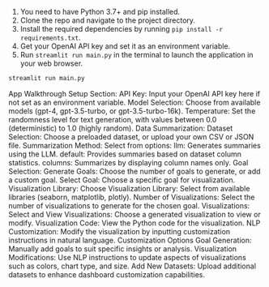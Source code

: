 

1. You need to have Python 3.7+ and pip installed.
2. Clone the repo and navigate to the project directory.
3. Install the required dependencies by running `pip install -r requirements.txt`.
4. Get your OpenAI API key and set it as an environment variable.
5. Run `streamlit run main.py` in the terminal to launch the application in your web browser.

```bash
streamlit run main.py

```
App Walkthrough
Setup Section:
API Key: Input your OpenAI API key here if not set as an environment variable.
Model Selection: Choose from available models (gpt-4, gpt-3.5-turbo, or gpt-3.5-turbo-16k).
Temperature: Set the randomness level for text generation, with values between 0.0 (deterministic) to 1.0 (highly random).
Data Summarization:
Dataset Selection: Choose a preloaded dataset, or upload your own CSV or JSON file.
Summarization Method: Select from options:
llm: Generates summaries using the LLM.
default: Provides summaries based on dataset column statistics.
columns: Summarizes by displaying column names only.
Goal Selection:
Generate Goals: Choose the number of goals to generate, or add a custom goal.
Select Goal: Choose a specific goal for visualization.
Visualization Library:
Choose Visualization Library: Select from available libraries (seaborn, matplotlib, plotly).
Number of Visualizations: Select the number of visualizations to generate for the chosen goal.
Visualizations:
Select and View Visualizations: Choose a generated visualization to view or modify.
Visualization Code: View the Python code for the visualization.
NLP Customization: Modify the visualization by inputting customization instructions in natural language.
Customization Options
Goal Generation: Manually add goals to suit specific insights or analysis.
Visualization Modifications: Use NLP instructions to update aspects of visualizations such as colors, chart type, and size.
Add New Datasets: Upload additional datasets to enhance dashboard customization capabilities.
